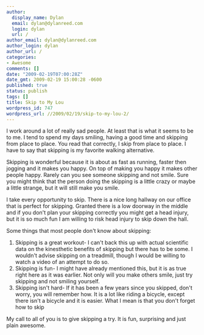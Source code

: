 ```yaml
---
author:
  display_name: Dylan
  email: dylan@dylanreed.com
  login: dylan
  url: /
author_email: dylan@dylanreed.com
author_login: dylan
author_url: /
categories:
- Awesome
comments: []
date: "2009-02-19T07:00:28Z"
date_gmt: 2009-02-19 15:00:28 -0600
published: true
status: publish
tags: []
title: Skip to My Lou
wordpress_id: 747
wordpress_url: //2009/02/19/skip-to-my-lou-2/
---
```


I work around a lot of really sad people. At least that is what it seems to be to me. I tend to spend my days smiling, having a good time and skipping from place to place. You read that correctly, I skip from place to place. I have to say that skipping is my favorite walking alternative.

Skipping is wonderful because it is about as fast as running, faster then jogging and it makes you happy. On top of making you happy it makes other people happy. Rarely can you see someone skipping and not smile. Sure you might think that the person doing the skipping is a little crazy or maybe a little strange, but it will still make you smile.

I take every opportunity to skip. There is a nice long hallway on our office that is perfect for skipping. Granted there is a low doorway in the middle and if you don't plan your skipping correctly you might get a head injury, but it is so much fun I am willing to risk head injury to skip down the hall.

Some things that most people don't know about skipping:

  1. Skipping is a great workout- I can't back this up with actual scientific data on the kinesthetic benefits of skipping but there has to be some. I wouldn't advise skipping on a treadmill, though I would be willing to watch a video of an attempt to do so.
  2. Skipping is fun- I might have already mentioned this, but it is as true right here as it was earlier. Not only will you make others smile, just try skipping and not smiling yourself.
  3. Skipping isn't hard- If it has been a few years since you skipped, don't worry, you will remember how. It is a lot like riding a bicycle, except there isn't a bicycle and it is easier. What I mean is that you don't forget how to skip

My call to all of you is to give skipping a try. It is fun, surprising and just plain awesome.
